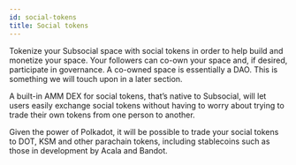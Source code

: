 ```yaml
---
id: social-tokens
title: Social tokens
---
```


Tokenize your Subsocial space with social tokens in order to help build and monetize your
space. Your followers can co-own your space and, if desired, participate in governance. A
co-owned space is essentially a DAO. This is something we will touch upon in a later section.

A built-in AMM DEX for social tokens, that’s native to Subsocial, will let users easily exchange
social tokens without having to worry about trying to trade their own tokens from one person to
another.

Given the power of Polkadot, it will be possible to trade your social tokens to DOT, KSM and
other parachain tokens, including stablecoins such as those in development by Acala and
Bandot.